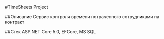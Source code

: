 #TimeSheets Project

##Описание
Сервис контроля времени потраченного сотрудниками на контракт

##Стек
ASP.NET Core 5.0, EFCore, MS SQL